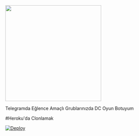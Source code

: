 <img src="https://i.hizliresim.com/h2uyn65.png" width="300" height="300">


Telegramda Eğlence Amaçlı Grublarınızda DC Oyun Botuyum

#Heroku'da Clonlamak

[![Deploy](https://www.herokucdn.com/deploy/button.svg)](https://heroku.com/deploy?template=https://github.com/SakirBey1/dcbot)
